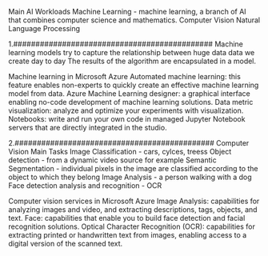 Main AI Workloads
    Machine Learning - machine learning, a branch of AI that combines computer science and mathematics.
    Computer Vision
    Natural Language Processing

1.#############################################
Machine learning models try to capture the relationship between huge data data we create day to day
The results of the algorithm are encapsulated in a model.

Machine learning in Microsoft Azure
    Automated machine learning: this feature enables non-experts to quickly create an effective machine learning model from data.
    Azure Machine Learning designer: a graphical interface enabling no-code development of machine learning solutions.
    Data metric visualization: analyze and optimize your experiments with visualization.
    Notebooks: write and run your own code in managed Jupyter Notebook servers that are directly integrated in the studio.


2.#############################################
Computer Vision
Main Tasks
    Image Classification - cars, cylces, treess
    Object detection - from a dynamic video source for example
    Semantic Segmentation - individual pixels in the image are classified according to the object to which they belong
    Image Analysis - a person walking with a dog
    Face detection analysis and recognition - 
    OCR

Computer vision services in Microsoft Azure
Image Analysis: capabilities for analyzing images and video, and extracting descriptions, tags, objects, and text.
Face: capabilities that enable you to build face detection and facial recognition solutions.
Optical Character Recognition (OCR): capabilities for extracting printed or handwritten text from images, enabling access to a digital version of the scanned text.
